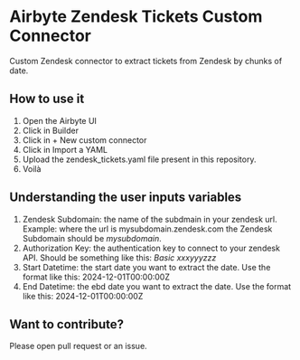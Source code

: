 # Airbyte Zendesk Tickets Custom Connector

Custom Zendesk connector to extract tickets from Zendesk by chunks of date.

## How to use it

1. Open the Airbyte UI
2. Click in Builder
3. Click in + New custom connector
4. Click in Import a YAML
5. Upload the zendesk_tickets.yaml file present in this repository.
6. Voilà

## Understanding the user inputs variables

1. Zendesk Subdomain: the name of the subdmain in your zendesk url. Example: where the url is mysubdomain.zendesk.com the Zendesk Subdomain should be *mysubdomain*.
2. Authorization Key: the authentication key to connect to your zendesk API. Should be something like this: *Basic xxxyyyzzz*
3. Start Datetime: the start date you want to extract the date. Use the format like this: 2024-12-01T00:00:00Z
4. End Datetime: the ebd date you want to extract the date. Use the format like this: 2024-12-01T00:00:00Z

## Want to contribute?

Please open pull request or an issue.